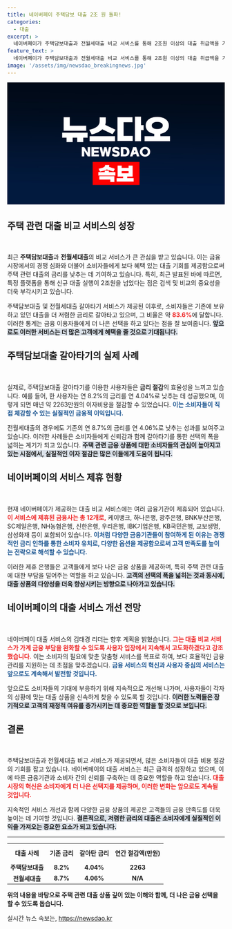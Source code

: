 ```yaml
---
title: 네이버페이 주택담보 대출 2조 원 돌파!
categories:
  - 대출
excerpt: >
  네이버페이가 주택담보대출과 전월세대출 비교 서비스를 통해 2조원 이상의 대출 취급액을 기록했습니다. 이 서비스로 금리를 최대 8.2%에서 4.04%로 낮추며 연간 이자비용을 약 2263만원 절감한 사례도 등장했습니다. 이 놀라운 혜택을 놓치지 마세요!
feature_text: >
  네이버페이가 주택담보대출과 전월세대출 비교 서비스를 통해 2조원 이상의 대출 취급액을 기록했습니다. 이 서비스로 금리를 최대 8.2%에서 4.04%로 낮추며 연간 이자비용을 약 2263만원 절감한 사례도 등장했습니다. 이 놀라운 혜택을 놓치지 마세요!
image: '/assets/img/newsdao_breakingnews.jpg'
---
```


<p><img src="/assets/img/newsdao_breakingnews.jpg" alt="implanttips 속보" /></p>

<h2 data-ke-size="size26">주택 관련 대출 비교 서비스의 성장</h2>

<p data-ke-size="size16">&nbsp;</p>

<p>최근 <strong>주택담보대출</strong>과 <strong>전월세대출</strong>의 비교 서비스가 큰 관심을 받고 있습니다. 이는 금융시장에서의 경쟁 심화와 더불어 소비자들에게 보다 혜택 있는 대출 기회를 제공함으로써 주택 관련 대출의 금리를 낮추는 데 기여하고 있습니다. 특히, 최근 발표된 바에 따르면, 특정 플랫폼을 통해 신규 대출 실행이 2조원을 넘었다는 점은 검색 및 비교의 중요성을 더욱 부각시키고 있습니다. </p>

<p>주택담보대출 및 전월세대출 갈아타기 서비스가 제공된 이후로, 소비자들은 기존에 보유하고 있던 대출을 더 저렴한 금리로 갈아타고 있으며, 그 비율은 약 <b><span style="color: #ee2323;">83.6%</span></b>에 달합니다. 이러한 통계는 금융 이용자들에게 더 나은 선택을 하고 있다는 점을 잘 보여줍니다. <b><span style="background-color: #21538527;">앞으로도 이러한 서비스는 더 많은 고객에게 혜택을 줄 것으로 기대됩니다.</span></b> </p>

<h2 data-ke-size="size26">주택담보대출 갈아타기의 실제 사례</h2>

<p data-ke-size="size16">&nbsp;</p>

<p>실제로, 주택담보대출 갈아타기를 이용한 사용자들은 <strong>금리 절감</strong>의 효율성을 느끼고 있습니다. 예를 들어, 한 사용자는 연 8.2%의 금리를 연 4.04%로 낮추는 데 성공했으며, 이렇게 되면 매년 약 2263만원의 이자비용을 절감할 수 있었습니다. <b><span style="color: #1a5490;">이는 소비자들이 직접 체감할 수 있는 실질적인 금융적 이익입니다.</span></b> </p>

<p>전월세대출의 경우에도 기존의 연 8.7%의 금리를 연 4.06%로 낮추는 성과를 보여주고 있습니다. 이러한 사례들은 소비자들에게 신뢰감과 함께 갈아타기를 통한 선택의 폭을 넓히는 계기가 되고 있습니다. <b><span style="background-color: #21538527;">주택 관련 금융 상품에 대한 소비자들의 관심이 높아지고 있는 시점에서, 실질적인 이자 절감은 많은 이들에게 도움이 됩니다.</span></b></p>

<h2 data-ke-size="size26">네이버페이의 서비스 제휴 현황</h2>

<p data-ke-size="size16">&nbsp;</p>

<p>현재 네이버페이가 제공하는 대출 비교 서비스에는 여러 금융기관이 제휴되어 있습니다. <b><span style="color: #ee2323;">이 서비스에 제휴된 금융사는 총 12개로,</span></b> 케이뱅크, 하나은행, 광주은행, BNK부산은행, SC제일은행, NH농협은행, 신한은행, 우리은행, IBK기업은행, KB국민은행, 교보생명, 삼성화재 등이 포함되어 있습니다. <b><span style="color: #1a5490;">이처럼 다양한 금융기관들이 참여하게 된 이유는 경쟁적인 금리 인하를 통한 소비자 유치로, 다양한 옵션을 제공함으로써 고객 만족도를 높이는 전략으로 해석할 수 있습니다.</span></b> </p>

<p>이러한 제휴 은행들은 고객들에게 보다 나은 금융 상품을 제공하며, 특히 주택 관련 대출에 대한 부담을 덜어주는 역할을 하고 있습니다. <b><span style="background-color: #21538527;">고객의 선택의 폭을 넓히는 것과 동시에, 대출 상품의 다양성을 더욱 향상시키는 방향으로 나아가고 있습니다.</span></b></p>

<h2 data-ke-size="size26">네이버페이의 대출 서비스 개선 전망</h2>

<p data-ke-size="size16">&nbsp;</p>

<p>네이버페이 대출 서비스의 김태경 리더는 향후 계획을 밝혔습니다. <b><span style="color: #ee2323;">그는 대출 비교 서비스가 가계 금융 부담을 완화할 수 있도록 사용자 입장에서 지속해서 고도화하겠다고 강조했습니다.</span></b> 이는 소비자의 필요에 맞춘 맞춤형 서비스를 목표로 하여, 보다 효율적인 금융 관리를 지원하는 데 초점을 맞추겠습니다. <b><span style="color: #1a5490;">금융 서비스의 혁신과 사용자 중심의 서비스는 앞으로도 계속해서 발전할 것입니다.</span></b> </p>

<p>앞으로도 소비자들의 기대에 부응하기 위해 지속적으로 개선해 나가며, 사용자들이 각자의 상황에 맞는 대출 상품을 신속하게 찾을 수 있도록 할 것입니다. <b><span style="background-color: #21538527;">이러한 노력들은 장기적으로 고객의 재정적 여유를 증가시키는 데 중요한 역할을 할 것으로 보입니다.</span></b></p>

<h2 data-ke-size="size26">결론</h2>

<p data-ke-size="size16">&nbsp;</p>

<p>주택담보대출과 전월세대출 비교 서비스가 제공되면서, 많은 소비자들이 대출 비용 절감의 기회를 잡고 있습니다. 네이버페이의 대출 서비스는 최근 급격히 성장하고 있으며, 이에 따른 금융기관과 소비자 간의 신뢰를 구축하는 데 중요한 역할을 하고 있습니다. <b><span style="color: #ee2323;">대출 시장의 혁신은 소비자에게 더 나은 선택지를 제공하며, 이러한 변화는 앞으로도 계속될 것입니다.</span></b> </p>

<p>지속적인 서비스 개선과 함께 다양한 금융 상품의 제공은 고객들의 금융 만족도를 더욱 높이는 데 기여할 것입니다. <b><span style="background-color: #21538527;">결론적으로, 저렴한 금리의 대출은 소비자에게 실질적인 이익을 가져오는 중요한 요소가 되고 있습니다.</span></b> </p>

<hr>

<table style="width: 100%; border-collapse: collapse;">
<tbody>
<tr>
<td style="text-align: center; height: 37px;"><b>대출 사례</b></td>
<td style="text-align: center; height: 37px;"><b>기존 금리</b></td>
<td style="text-align: center; height: 37px;"><b>갈아탄 금리</b></td>
<td style="text-align: center; height: 37px;"><b>연간 절감액(만원)</b></td>
</tr>
<tr>
<td style="text-align: center; height: 17px;"><b>주택담보대출</b></td>
<td style="text-align: center; height: 17px;"><b>8.2%</b></td>
<td style="text-align: center; height: 17px;"><b>4.04%</b></td>
<td style="text-align: center; height: 17px;"><b>2263</b></td>
</tr>
<tr>
<td style="text-align: center; height: 17px;"><b>전월세대출</b></td>
<td style="text-align: center; height: 17px;"><b>8.7%</b></td>
<td style="text-align: center; height: 17px;"><b>4.06%</b></td>
<td style="text-align: center; height: 17px;"><b>N/A</b></td>
</tr>
</tbody>
</table> 

<p><b>위의 내용을 바탕으로 주택 관련 대출 상품 깊이 있는 이해와 함께, 더 나은 금융 선택을 할 수 있도록 돕습니다.</b></p>
실시간 뉴스 속보는, <a href="https://newsdao.kr" rel="dofollow">https://newsdao.kr</a>


